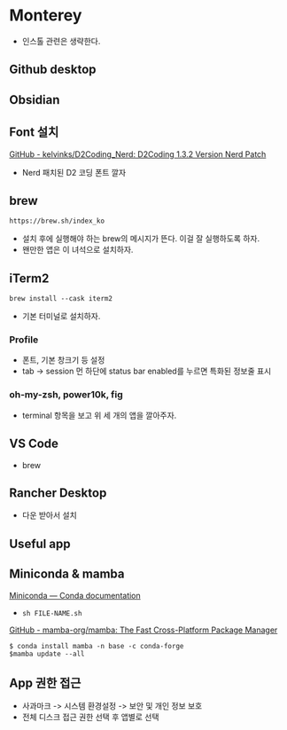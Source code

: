 
# Monterey 

- 인스톨 관련은 생략한다.

## Github desktop 

## Obsidian 

## Font 설치 
[GitHub - kelvinks/D2Coding_Nerd: D2Coding 1.3.2 Version Nerd Patch](https://github.com/kelvinks/D2Coding_Nerd)
- Nerd 패치된 D2 코딩 폰트 깔자 

## brew
```
https://brew.sh/index_ko
```
- 설치 후에 실행해야 하는 brew의 메시지가 뜬다. 이걸 잘 실행하도록 하자. 
- 왠만한 앱은 이 녀석으로 설치하자. 

## iTerm2 

```
brew install --cask iterm2
```

- 기본 터미널로 설치하자. 

### Profile 
- 폰트, 기본 창크기 등 설정 
- tab -> session 먼 하단에 status bar enabled를 누르면 특화된 정보줄 표시 

### oh-my-zsh, power10k, fig 
- terminal 항목을 보고 위 세 개의 앱을 깔아주자. 

## VS Code 
- brew 

## Rancher Desktop
- 다운 받아서 설치 

## Useful app 

## Miniconda & mamba 
[Miniconda — Conda documentation](https://docs.conda.io/en/latest/miniconda.html)
- `sh FILE-NAME.sh`

[GitHub - mamba-org/mamba: The Fast Cross-Platform Package Manager](https://github.com/mamba-org/mamba)

```
$ conda install mamba -n base -c conda-forge
$mamba update --all
```

## App 권한 접근 
- 사과마크 -> 시스템 환경설정 -> 보안 및 개인 정보 보호
- 전체 디스크 접근 권한 선택 후 앱별로 선택  
